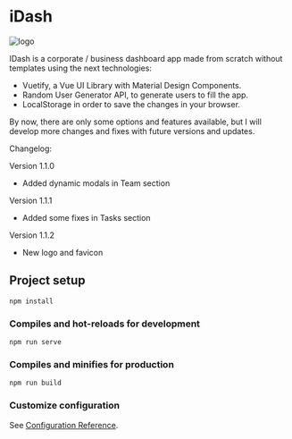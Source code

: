 # iDash

![logo](https://user-images.githubusercontent.com/57297760/105875859-9a4cfa00-5ffe-11eb-91aa-fb8d8e3fa043.jpg)

IDash is a corporate / business dashboard app made from scratch without templates using the next technologies:

* Vuetify, a Vue UI Library with Material Design Components.
* Random User Generator API, to generate users to fill the app.
* LocalStorage in order to save the changes in your browser.

By now, there are only some options and features available, but I will develop more changes and fixes with future versions and updates.

Changelog:

Version 1.1.0

* Added dynamic modals in Team section


Version 1.1.1

* Added some fixes in Tasks section

Version 1.1.2

* New logo and favicon

## Project setup
```
npm install
```

### Compiles and hot-reloads for development
```
npm run serve
```

### Compiles and minifies for production
```
npm run build
```

### Customize configuration
See [Configuration Reference](https://cli.vuejs.org/config/).
